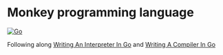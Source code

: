 #  Monkey programming language

[![Go](https://github.com/noj/monkey/actions/workflows/go.yaml/badge.svg)](https://github.com/noj/monkey/actions/workflows/go.yaml)

Following along [Writing An Interpreter In Go](https://interpreterbook.com) and [Writing A Compiler In Go](https://compilerbook.com)
